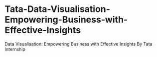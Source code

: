 # Tata-Data-Visualisation-Empowering-Business-with-Effective-Insights
Data Visualisation: Empowering Business with Effective Insights By Tata Internship
